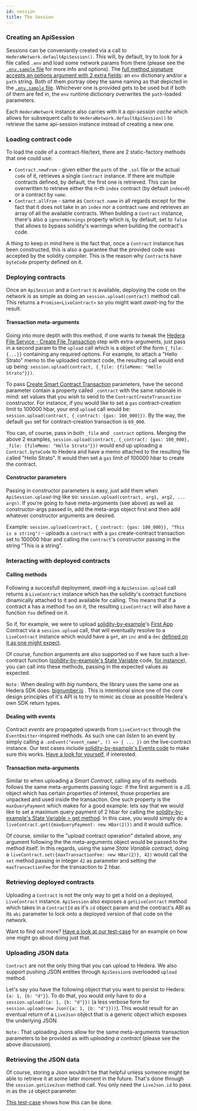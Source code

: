```yaml
---
id: session
title: The Session
---
```


### Creating an ApiSession
Sessions can be conveniantly created via a call to `HederaNetwork.defaultApiSession()`. This will, by default, try to look for a file called `.env` and load some network params from there (please see the [`.env.sample` file](.env.sample) for more info and options). The [full method signature accepts an options argument with 2 extra fields](classes/HederaNetwork.html#defaultApiSession): an `env` dictionary and/or a `path` string. Both of them portray obey the same naming as that depicted in the [`.env.sample` file](.env.sample). Whichever one is provided gets to be used but if both of them are fed in, the `env` runtime dictionary overwrites the `path`-loaded parameters. 

Each `HederaNetwork` instance also carries with it a _api-session cache_ which allows for subsequent calls to `HederaNetwork.defaultApiSession()` to retrieve the same api-session instance instead of creating a new one.

### Loading contract code
To load the code of a contract-file/text, there are 2 static-factory methods that one could use:
- `Contract.newFrom` - given either the `path` of the `.sol` file or the actual `code` of it, retrieves a single `Contract` instance. If there are multiple contracts defined, by default, the first one is retrieved. This can be overwritten to retrieve either the n-th `index` contract (by default `index=0`) or a contract by `name`.
- `Contract.allFrom` - same as `Contract.name` in all regards except for the fact that it does not take in an `index` nor a contract `name` and retrieves an array of all the available contracts.
When bulding a `Contract` instance, there's also a `ignoreWarnings` property which is, by default, set to `false` that allows to bypass solidity's warnings when building the contract's code.

A thing to keep in mind here is the fact that, once a `Contract` instance has been constructed, this is also a guarantee that the provided code was accepted by the solidity compiler. This is the reason why `Contract`s have `byteCode` property defined on it.

### Deploying contracts
Once an `ApiSession` and a `Contract` is available, deploying the code on the network is as simple as doing an `session.upload(contract)` method call. This returns a `Promise<LiveContract>` so you might want _await_-ing for the result.

#### Transaction meta-arguments
Going into more depth with this method, if one wants to tweak the [Hedera File Service - Create File Transaction](https://docs.hedera.com/guides/docs/sdks/file-storage/create-a-file) step with extra-arguments, just pass in a second param to the `upload` call which is a object of the form `{_file: {...}}` containing any required options. For example, to attach a "Hello Strato" memo to the uploaded contract code, the resulting call would end up being: `session.upload(contract, {_file: {fileMemo: "Hello Strato"}})`. 

To pass [Create Smart Contract Transaction](https://docs.hedera.com/guides/docs/sdks/smart-contracts/create-a-smart-contract)
parameters, have the second parameter contain a property called `_contract` with the same rationale in mind: set values that you wish to send to the `ContractCreateTransaction` constructor. For instance, if you would like to set a `gas` contract-creation limit to 100000 hbar, your end `upload` call would be: `session.upload(contract, {_contract: {gas: 100_000}})`. By the way, the default `gas` set for contract-creation transaction is `69_000`.

You can, of course, pass in both `_file` and `_contract` options. Merging the above 2 examples, `session.upload(contract, {_contract: {gas: 100_000}, _file: {fileMemo: "Hello Strato"}})` would end up uploading a `Contract.byteCode` to Hedera and have a memo attached to the resulting file called "Hello Strato". It would then set a `gas` limit of 100000 hbar to create the contract.

#### Constructor parameters
Passing in constructor parameters is easy, just add them when `ApiSession.upload`-ing like so: `session.upload(contract, arg1, arg2, ... argn)`. If you're going to have meta-arguments (see above) as well as constructor-args passed in, add the meta-args object first and then add whatever constructor arguments are desired.

Example: `session.upload(contract, {_contract: {gas: 100_000}}, "This is a string")` - uploads a `contract` with a `gas` create-contract transaction set to 100000 hbar and calling the `contract`'s constructor passing in the string "This is a string".

### Interacting with deployed contracts
#### Calling methods
Following a succesfull deployment, _await_-ing a `ApiSession.upload` call returns a `LiveContract` instance which has the solidity's contract functions dinamically attached to it and available for calling. This means that if a contract `A` has a method `foo` on it, the resulting `LiveContract` will also have a function `foo` defined on it.

So if, for example, we were to upload [solidity-by-example](https://solidity-by-example.org/)'s [First App](https://solidity-by-example.org/first-app/) Contract via a `session.upload` call, that will eventually resolve to a `LiveContract` instance which would have a `get`, an `inc` and a `dec` [defined on it as one might expect](https://github.com/buidler-labs/hedera-strato-js/blob/90bc1075892844bc46bf6e3fd191817622ee675d/test/LiveContract.spec.ts#L87).

Of course, function arguments are also supported so if we have such a live-contract function ([solidity-by-example's State Variable](https://solidity-by-example.org/state-variables/) code, [for instance](https://github.com/buidler-labs/hedera-strato-js/blob/90bc1075892844bc46bf6e3fd191817622ee675d/test/LiveContract.spec.ts#L111)), you can call into these methods, passing in the expected values as expected.

`Note:` When dealing with _big numbers_, the library uses the same one as Hedera SDK does: [bignumber.js](https://github.com/MikeMcl/bignumber.js/) . This is intentional since one of the core design principles of it's API is to try to mimic as close as possible Hedera's own SDK return types.

#### Dealing with events
Contract _events_ are propagated upwards from `LiveContract` through the `EventEmitter`-inspired methods. As such one can _listen_ to an event by simply calling a `.onEvent("event_name", () => { ... })` on the live-contract instance. Our test cases include [solidity-by-example's Events code](https://solidity-by-example.org/events/) to make sure this works. [Have a look for yourself](https://github.com/buidler-labs/hedera-strato-js/blob/12300217a7d19abb5edc118e01295fdb18774d85/test/LiveContract.spec.ts#L210), if interested.

#### Transaction meta-arguments
Similar to when uploading a _Smart Contract_, calling any of its methods follows the same meta-arguments passing logic: if the first argument is a JS object which has certain properties of interest, those properties are unpacked and used inside the transaction. One such property is the `maxQueryPayment` which makes for a good example: lets say that we would like to set a maximum query payment of 2 hbar for calling the [solidity-by-example's State Variable > get method](https://solidity-by-example.org/state-variables/). In this case, you would simply do a `liveContract.get({maxQueryPayment: new HBar(2)})` and it would suffice.

Of course, similar to the "upload contract operation" detailed above, any argument following the the meta-arguments object would be passed to the method itself. In this regards, using the same _State Variable_ contract, doing a `liveContract.set({maxTransactionFee: new HBar(2)}, 42)` would call the `set` method passing in integer `42` as parameter and setting the `maxTransactionFee` for the transaction to 2 hbar.

### Retrieving deployed contracts
Uploading a `Contract` is not the only way to get a hold on a deployed, `LiveContract` instance. `ApiSession` also exposes a `getLiveContract` method which takes in a `ContractId` as it's `id` object param and the contract's ABI as its `abi` parameter to lock onto a deployed version of that code on the network. 

Want to find out more? [Have a look at our test-case](https://github.com/buidler-labs/hedera-strato-js/blob/90bc1075892844bc46bf6e3fd191817622ee675d/test/LiveContract.spec.ts#L31) for an example on how one might go about doing just that.

### Uploading JSON data
`Contract` are not the only thing that you can upload to Hedera. We also support pushing JSON entities through `ApiSession`s overloaded `upload` method. 

Let's say you have the following object that you want to persist to Hedera: `{a: 1, {b: "d"}}`. To do that, you would only have to do a `session.upload({a: 1, {b: "d"}})` (a less verbose form for `session.upload(new Json({a: 1, {b: "d"}}))`). This would result for an eventual return of a `LiveJson` object that is a generic object which exposes the underlying JSON.

`Note:` That uploading Jsons allow for the same meta-arguments transaction parameters to be provided as with _uploading a contract_ (please see the above discussion).

### Retrieving the JSON data
Of course, storing a Json wouldn't be that helpful unless someone might be able to retrieve it at some later moment in the future. That's done through the `session.getLiveJson` method call. You only need the `LiveJson.id` to pass in as the `id` object parameter.

[This test-case](https://github.com/buidler-labs/hedera-strato-js/blob/90bc1075892844bc46bf6e3fd191817622ee675d/test/LiveJson.spec.ts#L33) shows how this can be done.